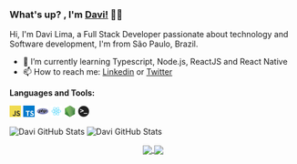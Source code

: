 ### What's up? , I'm [Davi!](https://davilima99.github.io/davilima-page/) 🖖🏼


Hi, I'm Davi Lima, a Full Stack Developer passionate about technology and Software development, I'm from São Paulo, Brazil. 

- 🌱 I’m currently learning Typescript, Node.js, ReactJS and React Native
- 📫 How to reach me:  [Linkedin](https://www.linkedin.com/in/davilima99/) or [Twitter](https://twitter.com/_davilima99)


**Languages and Tools:** 

<code><img height="20" src="https://raw.githubusercontent.com/github/explore/80688e429a7d4ef2fca1e82350fe8e3517d3494d/topics/javascript/javascript.png"></code>
<code><img height="20" src="https://raw.githubusercontent.com/github/explore/80688e429a7d4ef2fca1e82350fe8e3517d3494d/topics/typescript/typescript.png"></code>
<code><img height="20" src="https://raw.githubusercontent.com/github/explore/80688e429a7d4ef2fca1e82350fe8e3517d3494d/topics/php/php.png"></code>
<code><img height="20" src="https://raw.githubusercontent.com/github/explore/80688e429a7d4ef2fca1e82350fe8e3517d3494d/topics/react/react.png"></code>
<code><img height="20" src="https://raw.githubusercontent.com/github/explore/80688e429a7d4ef2fca1e82350fe8e3517d3494d/topics/nodejs/nodejs.png"></code>
<code><img height="20" src="https://raw.githubusercontent.com/github/explore/80688e429a7d4ef2fca1e82350fe8e3517d3494d/topics/terminal/terminal.png"></code>

![Davi GitHub Stats](https://github-readme-stats.vercel.app/api?username=davilima99&include_all_commits=true&show_icons=true&theme=radical)
![Davi GitHub Stats](https://github-readme-stats.vercel.app/api/top-langs/?username=davilima99&show_icons=true&layout=compact&theme=radical)

<p align="center">
  <a href="https://github.com/DaviLima99/github-readme-stats">
    <img
      align="center"
      src="https://github-readme-stats.vercel.app/api/top-langs/?username=davilima99&layout=compact"
    />
  </a>
  <a href="https://github.com/DaviLima99/convoychat">
    <img
      align="center"
      height="165"
      src="https://github-readme-stats.vercel.app/api?username=davilima99&count_private=true&show_icons=true&custom_title=Github%20Status&hide=issues"
    />
  </a>
</p>
